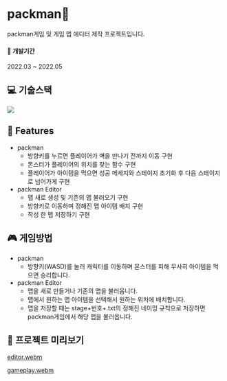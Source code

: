 # packman👻
 packman게임 및 게임 맵 에디터 제작 프로젝트입니다.

#### 📅 개발기간
2022.03 ~ 2022.05

##  :computer: 기술스택
<img src="https://img.shields.io/badge/C-A8B9CC?style=for-the-badge&logo=C&logoColor=white"> 

## 📝 Features
- packman
  - 방향키를 누르면 플레이어가 벽을 만나기 전까지 이동 구현
  - 몬스터가 플레이어의 위치를 찾는 함수 구현
  - 플레이어가 아이템을 먹으면 성공 메세지와 스테이지 초기화 후 다음 스테이지로 넘어가게 구현
- packman Editor
  - 맵 새로 생성 및 기존의 맵 불러오기 구현
  - 방향키로 이동하며 정해진 맵 아이템 배치 구현
  - 작성 한 맵 저장하기 구현

## 🎮 게임방법
- packman
  - 방향키(WASD)를 눌러 캐릭터를 이동하며 몬스터를 피해 무사히 아이템을 먹으면 승리합니다.
- packman Editor
  - 맵을 새로 만들거나 기존의 맵을 불러옵니다.
  - 맵에서 원하는 맵 아이템을 선택해서 원하는 위치에 배치합니다.
  - 맵을 저장할 때는 stage+번호+.txt의 정해진 네이밍 규칙으로 저장하면 packman게임에서 해당 맵을 불러옵니다.

## 👀 프로젝트 미리보기
[editor.webm](https://user-images.githubusercontent.com/100817586/235300368-97f2f418-b9c6-4cf5-bb4a-8f7a3e204bb4.webm)

[gameplay.webm](https://user-images.githubusercontent.com/100817586/235300367-fa9bfffd-2137-432c-9ebd-66e76548cf6a.webm)



